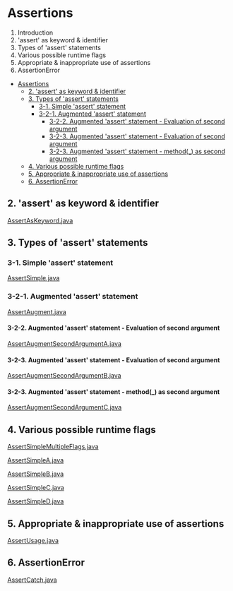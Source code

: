 # Assertions

1. Introduction
2. 'assert' as keyword & identifier
3. Types of 'assert' statements
4. Various possible runtime flags
5. Appropriate & inappropriate use of assertions
6. AssertionError

<!-- TOC -->
* [Assertions](#assertions)
  * [2. 'assert' as keyword & identifier](#2-assert-as-keyword--identifier)
  * [3. Types of 'assert' statements](#3-types-of-assert-statements)
    * [3-1. Simple 'assert' statement](#3-1-simple-assert-statement)
    * [3-2-1. Augmented 'assert' statement](#3-2-1-augmented-assert-statement)
      * [3-2-2. Augmented 'assert' statement - Evaluation of second argument](#3-2-2-augmented-assert-statement---evaluation-of-second-argument)
      * [3-2-3. Augmented 'assert' statement - Evaluation of second argument](#3-2-3-augmented-assert-statement---evaluation-of-second-argument)
      * [3-2-3. Augmented 'assert' statement - method(_) as second argument](#3-2-3-augmented-assert-statement---method_-as-second-argument)
  * [4. Various possible runtime flags](#4-various-possible-runtime-flags)
  * [5. Appropriate & inappropriate use of assertions](#5-appropriate--inappropriate-use-of-assertions)
  * [6. AssertionError](#6-assertionerror)
<!-- TOC -->

## 2. 'assert' as keyword & identifier

[AssertAsKeyword.java](AssertAsKeyword.java)

## 3. Types of 'assert' statements

### 3-1. Simple 'assert' statement

[AssertSimple.java](AssertSimple.java)

### 3-2-1. Augmented 'assert' statement

[AssertAugment.java](AssertAugment.java)

#### 3-2-2. Augmented 'assert' statement - Evaluation of second argument

[AssertAugmentSecondArgumentA.java](AssertAugmentSecondArgumentA.java)

#### 3-2-3. Augmented 'assert' statement - Evaluation of second argument

[AssertAugmentSecondArgumentB.java](AssertAugmentSecondArgumentB.java)

#### 3-2-3. Augmented 'assert' statement - method(_) as second argument

[AssertAugmentSecondArgumentC.java](AssertAugmentSecondArgumentC.java)

## 4. Various possible runtime flags

[AssertSimpleMultipleFlags.java](AssertSimpleMultipleFlags.java)

[AssertSimpleA.java](one/AssertSimpleA.java)

[AssertSimpleB.java](one/AssertSimpleB.java)

[AssertSimpleC.java](one/two/AssertSimpleC.java)

[AssertSimpleD.java](one/two/AssertSimpleD.java)

## 5. Appropriate & inappropriate use of assertions

[AssertUsage.java](AssertUsage.java)

## 6. AssertionError

[AssertCatch.java](AssertCatch.java)





